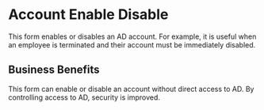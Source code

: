 # Account Enable Disable

This form enables or disables an AD account. For example, it is useful when an employee is terminated and their account must be immediately disabled.

## Business Benefits

This form can enable or disable an account without direct access to AD. By controlling access to AD, security is improved. 
